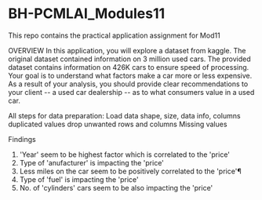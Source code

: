 # BH-PCMLAI_Modules11
This repo contains the practical application assignment for Mod11

OVERVIEW
In this application, you will explore a dataset from kaggle. The original dataset contained information on 3 million used cars. The provided dataset contains information on 426K cars to ensure speed of processing. Your goal is to understand what factors make a car more or less expensive. As a result of your analysis, you should provide clear recommendations to your client -- a used car dealership -- as to what consumers value in a used car.

All steps for data preparation:
Load data
shape, size, data info, columns
duplicated values
drop unwanted rows and columns
Missing values

Findings
1. 'Year' seem to be highest factor which is correlated to the 'price'
2. Type of 'anufacturer' is impacting the 'price'
3. Less miles on the car seem to be positively correlated to the 'price'¶
4. Type of 'fuel' is impacting the 'price'
5. No. of 'cylinders' cars seem to be also impacting the 'price'
